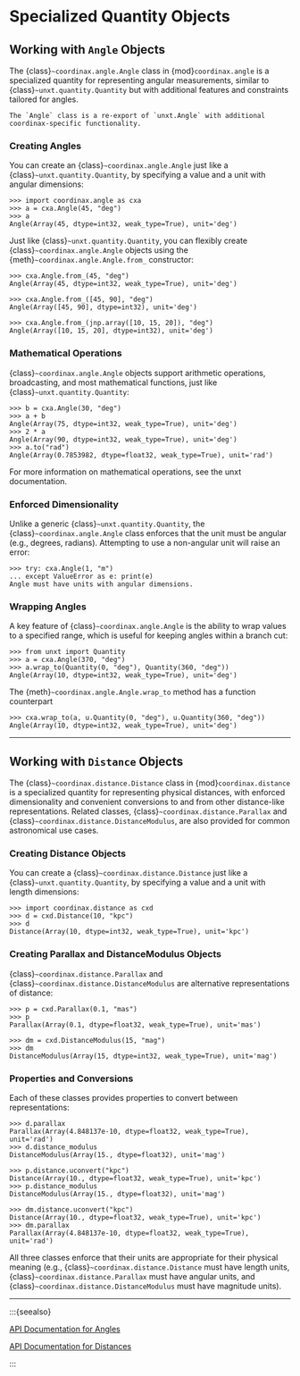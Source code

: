 # Specialized Quantity Objects

<!-- invisible-code-block: python

import unxt as u
import jax.numpy as jnp

-->

## Working with `Angle` Objects

The {class}`~coordinax.angle.Angle` class in {mod}`coordinax.angle` is a
specialized quantity for representing angular measurements, similar to
{class}`~unxt.quantity.Quantity` but with additional features and constraints
tailored for angles.

```{note}
The `Angle` class is a re-export of `unxt.Angle` with additional coordinax-specific functionality.
```

### Creating Angles

You can create an {class}`~coordinax.angle.Angle` just like a
{class}`~unxt.quantity.Quantity`, by specifying a value and a unit with angular
dimensions:

```{code-block} python
>>> import coordinax.angle as cxa
>>> a = cxa.Angle(45, "deg")
>>> a
Angle(Array(45, dtype=int32, weak_type=True), unit='deg')
```

Just like {class}`~unxt.quantity.Quantity`, you can flexibly create
{class}`~coordinax.angle.Angle` objects using the
{meth}`~coordinax.angle.Angle.from_` constructor:

```{code-block} python
>>> cxa.Angle.from_(45, "deg")
Angle(Array(45, dtype=int32, weak_type=True), unit='deg')

>>> cxa.Angle.from_([45, 90], "deg")
Angle(Array([45, 90], dtype=int32), unit='deg')

>>> cxa.Angle.from_(jnp.array([10, 15, 20]), "deg")
Angle(Array([10, 15, 20], dtype=int32), unit='deg')

```

### Mathematical Operations

{class}`~coordinax.angle.Angle` objects support arithmetic operations,
broadcasting, and most mathematical functions, just like
{class}`~unxt.quantity.Quantity`:

```{code-block} python
>>> b = cxa.Angle(30, "deg")
>>> a + b
Angle(Array(75, dtype=int32, weak_type=True), unit='deg')
>>> 2 * a
Angle(Array(90, dtype=int32, weak_type=True), unit='deg')
>>> a.to("rad")
Angle(Array(0.7853982, dtype=float32, weak_type=True), unit='rad')
```

For more information on mathematical operations, see the unxt documentation.

### Enforced Dimensionality

Unlike a generic {class}`~unxt.quantity.Quantity`, the
{class}`~coordinax.angle.Angle` class enforces that the unit must be angular
(e.g., degrees, radians). Attempting to use a non-angular unit will raise an
error:

```{code-block} python
>>> try: cxa.Angle(1, "m")
... except ValueError as e: print(e)
Angle must have units with angular dimensions.
```

### Wrapping Angles

A key feature of {class}`~coordinax.angle.Angle` is the ability to wrap values
to a specified range, which is useful for keeping angles within a branch cut:

```{code-block} python
>>> from unxt import Quantity
>>> a = cxa.Angle(370, "deg")
>>> a.wrap_to(Quantity(0, "deg"), Quantity(360, "deg"))
Angle(Array(10, dtype=int32, weak_type=True), unit='deg')
```

The {meth}`~coordinax.angle.Angle.wrap_to` method has a function counterpart

```{code-block} python
>>> cxa.wrap_to(a, u.Quantity(0, "deg"), u.Quantity(360, "deg"))
Angle(Array(10, dtype=int32, weak_type=True), unit='deg')
```

---

## Working with `Distance` Objects

The {class}`~coordinax.distance.Distance` class in {mod}`coordinax.distance` is
a specialized quantity for representing physical distances, with enforced
dimensionality and convenient conversions to and from other distance-like
representations. Related classes, {class}`~coordinax.distance.Parallax` and
{class}`~coordinax.distance.DistanceModulus`, are also provided for common
astronomical use cases.

### Creating Distance Objects

You can create a {class}`~coordinax.distance.Distance` just like a
{class}`~unxt.quantity.Quantity`, by specifying a value and a unit with length
dimensions:

```{code-block} python
>>> import coordinax.distance as cxd
>>> d = cxd.Distance(10, "kpc")
>>> d
Distance(Array(10, dtype=int32, weak_type=True), unit='kpc')
```

### Creating Parallax and DistanceModulus Objects

{class}`~coordinax.distance.Parallax` and
{class}`~coordinax.distance.DistanceModulus` are alternative representations of
distance:

```{code-block} python
>>> p = cxd.Parallax(0.1, "mas")
>>> p
Parallax(Array(0.1, dtype=float32, weak_type=True), unit='mas')

>>> dm = cxd.DistanceModulus(15, "mag")
>>> dm
DistanceModulus(Array(15, dtype=int32, weak_type=True), unit='mag')
```

### Properties and Conversions

Each of these classes provides properties to convert between representations:

```{code-block} python
>>> d.parallax
Parallax(Array(4.848137e-10, dtype=float32, weak_type=True), unit='rad')
>>> d.distance_modulus
DistanceModulus(Array(15., dtype=float32), unit='mag')

>>> p.distance.uconvert("kpc")
Distance(Array(10., dtype=float32, weak_type=True), unit='kpc')
>>> p.distance_modulus
DistanceModulus(Array(15., dtype=float32), unit='mag')

>>> dm.distance.uconvert("kpc")
Distance(Array(10., dtype=float32, weak_type=True), unit='kpc')
>>> dm.parallax
Parallax(Array(4.848137e-10, dtype=float32, weak_type=True), unit='rad')
```

All three classes enforce that their units are appropriate for their physical
meaning (e.g., {class}`~coordinax.distance.Distance` must have length units,
{class}`~coordinax.distance.Parallax` must have angular units, and
{class}`~coordinax.distance.DistanceModulus` must have magnitude units).

---

:::{seealso}

[API Documentation for Angles](../api/angle.md)

[API Documentation for Distances](../api/distance.md)

:::

